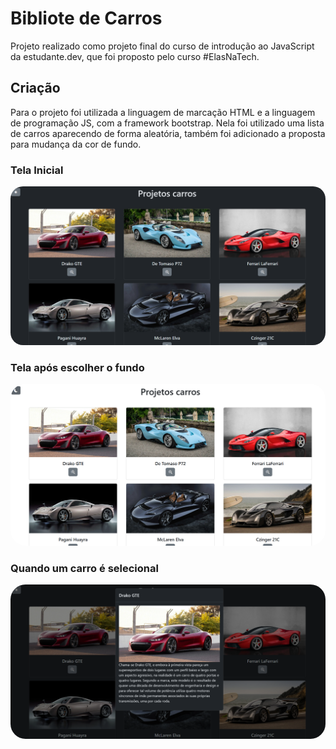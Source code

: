 # Bibliote de Carros
Projeto realizado como projeto final do curso de introdução ao JavaScript da estudante.dev, que foi proposto pelo curso #ElasNaTech.

## Criação
Para o projeto foi utilizada a linguagem de marcação HTML e a linguagem de programação JS, com a  framework bootstrap. Nela foi utilizado uma lista de carros aparecendo de forma aleatória, também foi adicionado a proposta para mudança da cor de fundo.

### Tela Inicial
<img src = "imagemTela.png" style="border-radius:20px;" >

### Tela após escolher o fundo
<img src = "imagemTelaLight.png" style="border-radius: 24px;" > 

### Quando um carro é selecional
<img src = "carroSelecionado.png" style="border-radius: 24px;" > 
